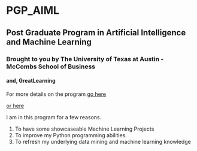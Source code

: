 # PGP_AIML
## Post Graduate Program in Artificial Intelligence and Machine Learning
### Brought to you by The University of Texas at Austin - McCombs School of Business
#### and, GreatLearning


For more details on the program [go here](https://www.mygreatlearning.com/us/artificial-intelligence/courses/pg-program-online-artificial-intelligence-machine-learning)

[or here](https://www.mccombs.utexas.edu/execed/take-a-class/greatlearning)

I am in this program for a few reasons.

1.  To have some showcaseable Machine Learning Projects
2.  To improve my Python programming abilities.
3.  To refresh my underlying data mining and machine learning knowledge



